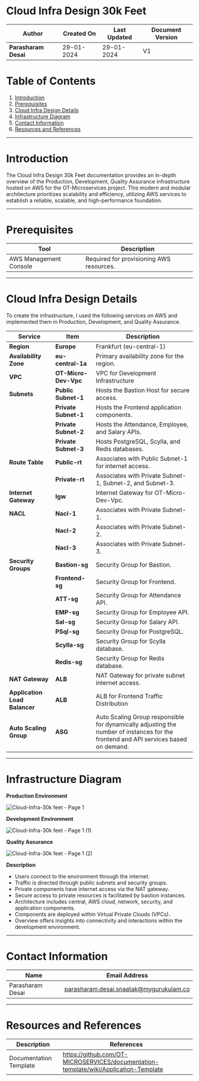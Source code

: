 # Cloud Infra Design 30k Feet

| **Author**           | **Created On** | **Last Updated** | **Document Version** |
| -------------------- | -------------- | ---------------- | -------------------- |
| **Parasharam Desai** | 29-01-2024     | 29-01-2024       | V1                   |

# Table of Contents

1. [Introduction](#introduction)
2. [Prerequisites](#prerequisites)
3. [Cloud Infra Design Details](#cloud-infra-design-details)
4. [Infrastructure Diagram](#infrastructure-diagram)
5. [Contact Information](#contact-information)
6. [Resources and References](#resources-and-references)

***
# Introduction

The Cloud Infra Design 30k Feet documentation provides an in-depth overview of the Production, Development, Quality Assurance infrastructure hosted on AWS for the OT-Microservices project. This modern and modular architecture prioritizes scalability and efficiency, utilizing AWS services to establish a reliable, scalable, and high-performance foundation.


***
# Prerequisites
| Tool                  | Description                                  |
|-----------------------|----------------------------------------------|
| AWS Management Console | Required for provisioning AWS resources.     |


***
# Cloud Infra Design Details

To create the infrastructure, I used the following services on AWS and implemented them in Production, Development, and Quality Assurance.

| Service         | Item                  | Description                                         |
|-----------------|-----------------------|-----------------------------------------------------|
| **Region**      | **Europe**            |           Frankfurt (eu-central-1)                  |
| **Availability Zone**          | **eu-central-1a**         | Primary availability zone for the region. |
| **VPC**         | **OT-Micro-Dev-Vpc**      | VPC for Development Infrastructure              |
| **Subnets**     | **Public Subnet-1**   | Hosts the Bastion Host for secure access.           |
|                 | **Private Subnet-1**  | Hosts the Frontend application components.         |
|                 | **Private Subnet-2**  | Hosts the Attendance, Employee, and Salary APIs.    |
|                 | **Private Subnet-3**  | Hosts PostgreSQL, Scylla, and Redis databases.      |
| **Route Table**  | **Public-rt**        | Associates with Public Subnet-1 for internet access.|
|                 | **Private-rt**       | Associates with Private Subnet-1, Subnet-2, and Subnet-3.|
| **Internet Gateway** | **Igw**              | Internet Gateway for OT-Micro-Dev-Vpc.           |
| **NACL**        | **Nacl-1**           | Associates with Private Subnet-1.                  |
|                 | **Nacl-2**           | Associates with Private Subnet-2.                  |
|                 | **Nacl-3**           | Associates with Private Subnet-3.                  |
| **Security Groups** | **Bastion-sg**    | Security Group for Bastion.                       |
|                 | **Frontend-sg**      | Security Group for Frontend.                       |
|                 | **ATT-sg**           | Security Group for Attendance API.                 |
|                 | **EMP-sg**           | Security Group for Employee API.                   |
|                 | **Sal-sg**           | Security Group for Salary API.                     |
|                 | **PSql-sg**          | Security Group for PostgreSQL.                     |
|                 | **Scylla-sg**        | Security Group for Scylla database.                |
|                 | **Redis-sg**         | Security Group for Redis database.                 |
| **NAT Gateway** | **ALB**              | NAT Gateway for private subnet internet access.|
| **Application Load Balancer** | **ALB** |ALB for Frontend Traffic Distribution| 
| **Auto Scaling Group**         | **ASG** | Auto Scaling Group responsible for dynamically adjusting the number of instances for the frontend and API services based on demand.| 

***

# Infrastructure Diagram

**Production Environment**

![Cloud-Infra-30k feet - Page 1](https://github.com/avengers-p7/Documentation/assets/156056709/615999ae-ada0-4987-ae47-97f68e00f282)

**Development Environment**

![Cloud-Infra-30k feet - Page 1 (1)](https://github.com/avengers-p7/Documentation/assets/156056709/a49eb6c0-2a20-4917-af50-d3cff4dae50e)


**Quality Assurance**

![Cloud-Infra-30k feet - Page 1 (2)](https://github.com/avengers-p7/Documentation/assets/156056709/fd353f0b-3e2a-4698-a9a0-a3c2cdcc78bb)



**Description**

* Users connect to the environment through the internet.
* Traffic is directed through public subnets and security groups.
* Private components have internet access via the NAT gateway.
* Secure access to private resources is facilitated by bastion instances.
* Architecture includes central, AWS cloud, network, security, and application components.
* Components are deployed within Virtual Private Clouds (VPCs).
* Overview offers insights into connectivity and interactions within the development environment.


***

# Contact Information

| Name               | Email Address                               |
| ------------------ | ------------------------------------------- |
| Parasharam Desai   | parasharam.desai.snaatak@mygurukulam.co     |

***
# Resources and References

|     Description                  | References  
| ---------------------------------| ------------------------------------------------------------------- |
|     Documentation Template       | https://github.com/OT-MICROSERVICES/documentation-template/wiki/Application-Template |

